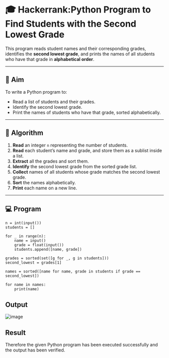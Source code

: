 # 🎓 Hackerrank:Python Program to Find Students with the Second Lowest Grade

This program reads student names and their corresponding grades, identifies the **second lowest grade**, and prints the names of all students who have that grade in **alphabetical order**.

---

## 🎯 Aim

To write a Python program to:
- Read a list of students and their grades.
- Identify the second lowest grade.
- Print the names of students who have that grade, sorted alphabetically.

---

## 🧠 Algorithm

1. **Read** an integer `n` representing the number of students.
2. **Read** each student’s name and grade, and store them as a sublist inside a list.
3. **Extract** all the grades and sort them.
4. **Identify** the second lowest grade from the sorted grade list.
5. **Collect** names of all students whose grade matches the second lowest grade.
6. **Sort** the names alphabetically.
7. **Print** each name on a new line.

---

## 💻  Program
```
n = int(input())
students = []

for _ in range(n):
    name = input()
    grade = float(input())
    students.append([name, grade])

grades = sorted(set([g for _, g in students]))
second_lowest = grades[1]

names = sorted([name for name, grade in students if grade == second_lowest])

for name in names:
    print(name)

```
## Output
![image](https://github.com/user-attachments/assets/8e9d274e-3a0b-41af-8e52-e1afb2c8964e)

## Result
Therefore the given Python program has been executed successfully and the output has been verified.
